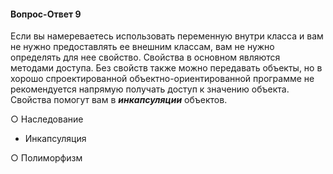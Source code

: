 #### Вопрос-Ответ 9
Если вы намереваетесь использовать переменную внутри класса и вам не нужно предоставлять ее внешним классам, вам не нужно определять для нее свойство. Свойства в основном являются методами доступа. Без свойств также можно передавать объекты, но в хорошо спроектированной объектно-ориентированной программе не рекомендуется напрямую получать доступ к значению объекта.
Свойства помогут вам в ***инкапсуляции*** объектов.


○ Наследование

* Инкапсуляция

○ Полиморфизм
